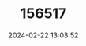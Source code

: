 ---
title: "156517"
category: "Trochulus striolatus"
draft: false
date: 2024-02-22 13:03:52
languages:
  English: ["Strawberry Snail"]
---